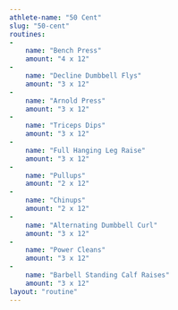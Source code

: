 ```yaml
---
athlete-name: "50 Cent"
slug: "50-cent"
routines:
-
    name: "Bench Press"
    amount: "4 x 12"
-
    name: "Decline Dumbbell Flys"
    amount: "3 x 12"
-
    name: "Arnold Press"
    amount: "3 x 12"
-
    name: "Triceps Dips"
    amount: "3 x 12"
-
    name: "Full Hanging Leg Raise"
    amount: "3 x 12"
-
    name: "Pullups"
    amount: "2 x 12"
-
    name: "Chinups"
    amount: "2 x 12"
-
    name: "Alternating Dumbbell Curl"
    amount: "3 x 12"
-
    name: "Power Cleans"
    amount: "3 x 12"
-
    name: "Barbell Standing Calf Raises"
    amount: "3 x 12"
layout: "routine"
---
```

